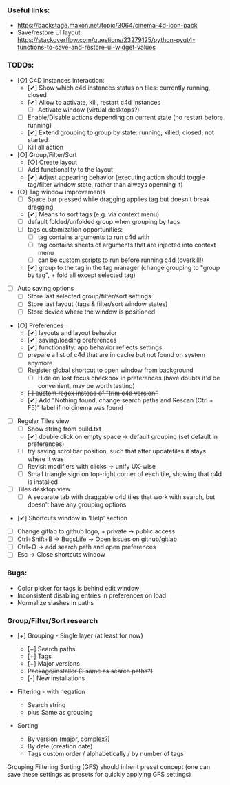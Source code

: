 ### Useful links:
* https://backstage.maxon.net/topic/3064/cinema-4d-icon-pack
* Save/restore UI layout: https://stackoverflow.com/questions/23279125/python-pyqt4-functions-to-save-and-restore-ui-widget-values

### TODOs:
* [○] C4D instances interaction:
	* [✔] Show which c4d instances status on tiles: currently running, closed
	* [✔] Allow to activate, kill, restart c4d instances
		* [ ] Activate window (virtual desktops?)
	* [ ] Enable/Disable actions depending on current state (no restart before running)
	* [✔] Extend grouping to group by state: running, killed, closed, not started
	* [ ] Kill all action
* [○] Group/Filter/Sort
	* [○] Create layout
	* [ ] Add functionality to the layout
	* [✔] Adjust appearing behavior (executing action should toggle tag/filter window state, rather than always openning it)
* [○] Tag window improvements
	* [ ] Space bar pressed while dragging applies tag but doesn't break dragging
	* [✔] Means to sort tags (e.g. via context menu)
	* [ ] default folded/unfolded group when grouping by tags
	* [ ] tags customization opportunities:
		* [ ] tag contains arguments to run c4d with
		* [ ] tag contains sheets of arguments that are injected into context menu
		* [ ] can be custom scripts to run before running c4d (overkill!)
	* [✔] group to the tag in the tag manager (change grouping to "group by tag", + fold all except selected tag)
* [ ] Auto saving options
	* [ ] Store last selected group/filter/sort settings
	* [ ] Store last layout (tags & filter/sort window states)
	* [ ] Store device where the window is positioned
* [○] Preferences
	* [✔] layouts and layout behavior
	* [✔] saving/loading preferences
	* [✔] functionality: app behavior reflects settings
	* [ ] prepare a list of c4d that are in cache but not found on system anymore
	* [ ] Register global shortcut to open window from background
		* [ ] Hide on lost focus checkbox in preferences (have doubts it'd be convenient, may be worth testing)
	* ~~[ ] custom regex instead of "trim c4d version"~~
	* [✔] Add "Nothing found, change search paths and Rescan (Ctrl + F5)" label if no cinema was found
* [ ] Regular Tiles view
	* [ ] Show string from build.txt
	* [✔] double click on empty space -> default grouping (set default in preferences)
	* [ ] try saving scrollbar position, such that after updatetiles it stays where it was
	* [ ] Revisit modifiers with clicks -> unify UX-wise
	* [ ] Small triangle sign on top-right corner of each tile, showing that c4d is installed
* [ ] Tiles desktop view
	* [ ] A separate tab with draggable c4d tiles that work with search, but doesn't have any grouping options
* [✔] Shortcuts window in 'Help' section
* [ ] Change gitlab to github logo, + private -> public access
* [ ] Ctrl+Shift+B -> BugsLife -> Open issues on github/gitlab
* [ ] Ctrl+O -> add search path and open preferences
* [ ] Esc -> Close shortcuts window

### Bugs:
* Color picker for tags is behind edit window
* Inconsistent disabling entries in preferences on load
* Normalize slashes in paths

### Group/Filter/Sort research
* [+] Grouping - Single layer (at least for now)
	* [+] Search paths
	* [+] Tags
	* [+] Major versions
	* ~~Package/installer (? same as search paths?)~~
	* [-] New installations

* Filtering - with negation
	* Search string
	* plus Same as grouping

* Sorting
	* By version (major, complex?)
	* By date (creation date)
	* Tags custom order / alphabetically / by number of tags

Grouping Filtering Sorting (GFS) should inherit preset concept (one can save these settings as presets for quickly applying GFS settings)